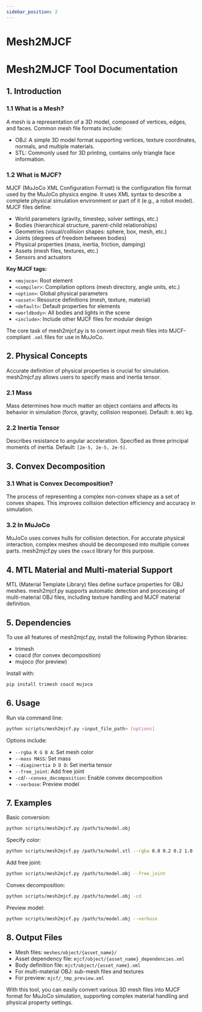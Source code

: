 ```yaml
---
sidebar_position: 2
---
```


# Mesh2MJCF

# Mesh2MJCF Tool Documentation

## 1. Introduction

### 1.1 What is a Mesh?
A mesh is a representation of a 3D model, composed of vertices, edges, and faces. Common mesh file formats include:
- OBJ: A simple 3D model format supporting vertices, texture coordinates, normals, and multiple materials.
- STL: Commonly used for 3D printing, contains only triangle face information.

### 1.2 What is MJCF?
MJCF (MuJoCo XML Configuration Format) is the configuration file format used by the MuJoCo physics engine. It uses XML syntax to describe a complete physical simulation environment or part of it (e.g., a robot model). MJCF files define:
- World parameters (gravity, timestep, solver settings, etc.)
- Bodies (hierarchical structure, parent-child relationships)
- Geometries (visual/collision shapes: sphere, box, mesh, etc.)
- Joints (degrees of freedom between bodies)
- Physical properties (mass, inertia, friction, damping)
- Assets (mesh files, textures, etc.)
- Sensors and actuators

**Key MJCF tags:**
- `<mujoco>`: Root element
- `<compiler>`: Compilation options (mesh directory, angle units, etc.)
- `<option>`: Global physical parameters
- `<asset>`: Resource definitions (mesh, texture, material)
- `<default>`: Default properties for elements
- `<worldbody>`: All bodies and lights in the scene
- `<include>`: Include other MJCF files for modular design

The core task of mesh2mjcf.py is to convert input mesh files into MJCF-compliant `.xml` files for use in MuJoCo.

## 2. Physical Concepts

Accurate definition of physical properties is crucial for simulation. mesh2mjcf.py allows users to specify mass and inertia tensor.

### 2.1 Mass
Mass determines how much matter an object contains and affects its behavior in simulation (force, gravity, collision response). Default: `0.001` kg.

### 2.2 Inertia Tensor
Describes resistance to angular acceleration. Specified as three principal moments of inertia. Default: `[2e-5, 2e-5, 2e-5]`.

## 3. Convex Decomposition

### 3.1 What is Convex Decomposition?
The process of representing a complex non-convex shape as a set of convex shapes. This improves collision detection efficiency and accuracy in simulation.

### 3.2 In MuJoCo
MuJoCo uses convex hulls for collision detection. For accurate physical interaction, complex meshes should be decomposed into multiple convex parts. mesh2mjcf.py uses the `coacd` library for this purpose.

## 4. MTL Material and Multi-material Support

MTL (Material Template Library) files define surface properties for OBJ meshes. mesh2mjcf.py supports automatic detection and processing of multi-material OBJ files, including texture handling and MJCF material definition.

## 5. Dependencies

To use all features of mesh2mjcf.py, install the following Python libraries:
- trimesh
- coacd (for convex decomposition)
- mujoco (for preview)

Install with:
```bash
pip install trimesh coacd mujoco
```

## 6. Usage

Run via command line:
```bash
python scripts/mesh2mjcf.py <input_file_path> [options]
```
Options include:
- `--rgba R G B A`: Set mesh color
- `--mass MASS`: Set mass
- `--diaginertia D D D`: Set inertia tensor
- `--free_joint`: Add free joint
- `-cd`/`--convex_decomposition`: Enable convex decomposition
- `--verbose`: Preview model

## 7. Examples

Basic conversion:
```bash
python scripts/mesh2mjcf.py /path/to/model.obj
```
Specify color:
```bash
python scripts/mesh2mjcf.py /path/to/model.stl --rgba 0.8 0.2 0.2 1.0
```
Add free joint:
```bash
python scripts/mesh2mjcf.py /path/to/model.obj --free_joint
```
Convex decomposition:
```bash
python scripts/mesh2mjcf.py /path/to/model.obj -cd
```
Preview model:
```bash
python scripts/mesh2mjcf.py /path/to/model.obj --verbose
```

## 8. Output Files

- Mesh files: `meshes/object/{asset_name}/`
- Asset dependency file: `mjcf/object/{asset_name}_dependencies.xml`
- Body definition file: `mjcf/object/{asset_name}.xml`
- For multi-material OBJ: sub-mesh files and textures
- For preview: `mjcf/_tmp_preview.xml`

With this tool, you can easily convert various 3D mesh files into MJCF format for MuJoCo simulation, supporting complex material handling and physical property settings.
